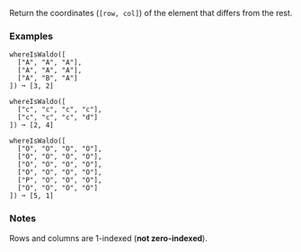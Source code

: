 Return the coordinates (`[row, col]`) of the element that differs from the rest.


### Examples ###
    whereIsWaldo([
      ["A", "A", "A"],
      ["A", "A", "A"],
      ["A", "B", "A"]
    ]) ➞ [3, 2]

    whereIsWaldo([
      ["c", "c", "c", "c"],
      ["c", "c", "c", "d"]
    ]) ➞ [2, 4]

    whereIsWaldo([
      ["O", "O", "O", "O"],
      ["O", "O", "O", "O"],
      ["O", "O", "O", "O"],
      ["O", "O", "O", "O"],
      ["P", "O", "O", "O"],
      ["O", "O", "O", "O"]
    ]) ➞ [5, 1]


### Notes ###
Rows and columns are 1-indexed (**not zero-indexed**).